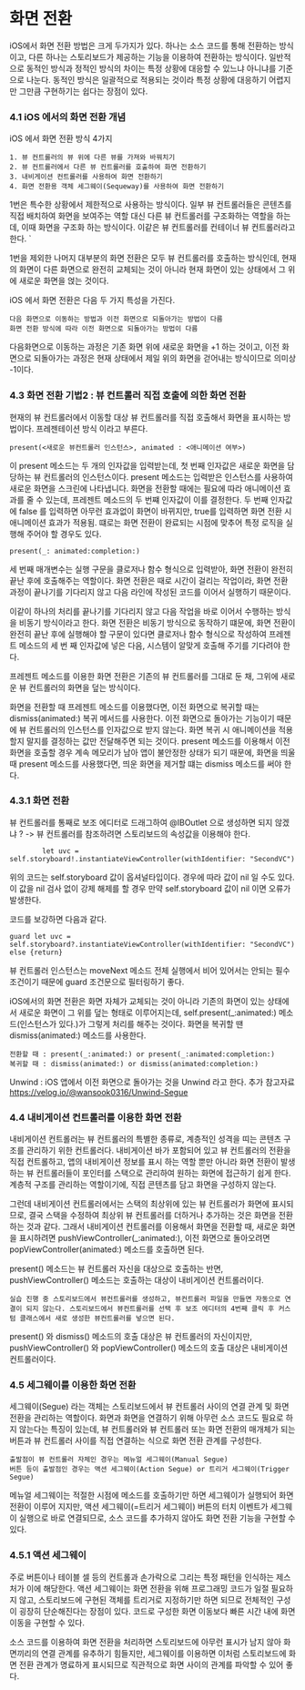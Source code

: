 # 화면 전환

iOS에서 화면 전환 방법은 크게 두가지가 있다. 하나는 소스 코드를 통해 전환하는 방식이고, 다른 하나는 스토리보드가 제공하는 기능을 이용하여 전환하는 방식이다. 일반적으로 동적인 방식과 정적인 방식의 차이는 특정 상황에 대응할 수 있느냐 아니냐를 기준으로 나눈다. 동적인 방식은 일괄적으로 적용되는 것이라 특정 상황에 대응하기 어렵지만 그만큼 구현하기는 쉽다는 장점이 있다.

### 4.1 iOS 에서의 화면 전환 개념

iOS 에서 화면 전환 방식 4가지

    1. 뷰 컨트롤러의 뷰 위에 다른 뷰를 가져와 바꿔치기
    2. 뷰 컨트롤러에서 다른 뷰 컨트롤러를 호출하여 화면 전환하기
    3. 내비게이션 컨트롤러를 사용하여 화면 전환하기
    4. 화면 전환용 객체 세그웨이(Sequeway)를 사용하여 화면 전환하기

1번은 특수한 상황에서 제한적으로 사용하는 방식이다. 일부 뷰 컨트롤러들은 콘텐츠를 직접 배치하여 화면을 보여주는 역할 대신 다른 뷰 컨트롤러를 구조화하는 역할을 하는데, 이때 화면을 구조화 하는 방식이다. 이같은 뷰 컨트롤러를 컨테이너 뷰 컨트롤러라고 한다. `

1번을 제외한 나머지 대부분의 화면 전환은 모두 뷰 컨트롤러를 호출하는 방식인데, 현재의 화면이 다른 화면으로 완전히 교체되는 것이 아니라 현재 화면이 있는 상태에서 그 위에 새로운 화면을 얹는 것이다.

iOS 에서 화면 전환은 다음 두 가지 특성을 가진다.

    다음 화면으로 이동하는 방법과 이전 화면으로 되돌아가는 방법이 다름
    화면 전환 방식에 따라 이전 화면으로 되돌아가는 방법이 다름
    
다음화면으로 이동하는 과정은 기존 화면 위에 새로운 화면을 +1 하는 것이고, 이전 화면으로 되돌아가는 과정은 현재 상태에서 제일 위의 화면을 걷어내는 방식이므로 의미상 -1이다.

### 4.3 화면 전환 기법2 : 뷰 컨트롤러 직접 호출에 의한 화면 전환

현재의 뷰 컨트롤러에서 이동할 대상 뷰 컨트롤러를 직접 호출해서 화면을 표시하는 방법이다. 프레젠테이션 방식 이라고 부른다.
    
    present(<새로운 뷰컨트롤러 인스턴스>, animated : <애니메이션 여부>)
    
이 present 메소드는 두 개의 인자값을 입력받는데, 첫 번째 인자값은 새로운 화면을 담당하는 뷰 컨트롤러의 인스턴스이다. present 메소드는 입력받은 인스턴스를 사용하여 새로운 화면을 스크린에 나타냅니다. 화면을 전환할 때에는 필요에 따라 애니메이션 효과를 줄 수 있는데, 프레젠트 메소드의 두 번쨰 인자값이 이를 결정한다. 두 번째 인자값에 false 를 입력하면 아무런 효과없이 화면이 바뀌지만, true를 입력하면 화면 전환 시 애니메이션 효과가 적용됨. 떄로는 화면 전환이 완료되는 시점에 맞추어 특정 로직을 실행해 주어야 할 경우도 있다. 

    present(_: animated:completion:)

세 번째 매개변수는 실행 구문을 클로저나 함수 형식으로 입력받아, 화면 전환이 완전히 끝난 후에 호출해주는 역할이다. 화면 전환은 때로 시간이 걸리는 작업이라, 화면 전환 과정이 끝나기를 기다리지 않고 다음 라인에 작성된 코드를 이어서 실행하기 때문이다. 

이같이 하나의 처리를 끝나기를 기다리지 않고 다음 작업을 바로 이어서 수행하는 방식을 비동기 방식이라고 한다. 화면 전환은 비동기 방식으로 동작하기 떄문에, 화면 전환이 완전히 끝난 후에 실행해야 할 구문이 있다면 클로저나 함수 형식으로 작성하여 프레젠트 메소드의 세 번 째 인자값에 넣은 다음, 시스템이 알맞게 호출해 주기를 기다려야 한다.

프레젠트 메소드를 이용한 화면 전환은 기존의 뷰 컨트롤러를 그대로 둔 채, 그위에 새로운 뷰 컨트롤러의 화면을 덮는 방식이다.

화면을 전환할 때 프레젠트 메소드를 이용했다면, 이전 화면으로 복귀할 때는 dismiss(animated:) 복귀 메서드를 사용한다. 이전 화면으로 돌아가는 기능이기 때문에 뷰 컨트롤러의 인스턴스를 인자값으로 받지 않는다. 화면 복귀 시 애니메이션을 적용할지 말지를 결정하는 값만 전달해주면 되는 것이다. present 메소드를 이용해서 이전 화면을 호출할 경우 계속 메모리가 남아 앱이 불안정한 상태가 되기 때문에, 화면을 띄울 때 present 메소드를 사용했다면, 띄운 화면을 제거할 떄는 dismiss 메소드를 써야 한다.

### 4.3.1 화면 전환

뷰 컨트롤러를 통째로 보조 에디터로 드래그하여 @IBOutlet 으로 생성하면 되지 않겠냐 ? -> 뷰 컨트롤러를 참조하려면 스토리보드의 속성값을 이용해야 한다. 

            let uvc = self.storyboard!.instantiateViewController(withIdentifier: "SecondVC")

위의 코드는 self.storyboard 값이 옵셔널타입이다. 경우에 따라 값이 nil 일 수도 있다. 이 값을 nil 검사 없이 강제 해제를 할 경우 만약 self.storyboard 값이 nil 이면 오류가 발생한다.

코드를 보강하면 다음과 같다.

    guard let uvc = self.storyboard?.instantiateViewController(withIdentifier: "SecondVC") else {return}

뷰 컨트롤러 인스턴스는 moveNext 메소드 전체 실행에서 비어 있어서는 안되는 필수 조건이기 때문에 guard 조건문으로 필터링하기 좋다.

iOS에서의 화면 전환은 화면 자체가 교체되는 것이 아니라 기존의 화면이 있는 상태에서 새로운 화면이 그 위를 덮는 형태로 이루어지는데, self.present(_:animated:) 메소드(인스턴스가 있다.)가 그렇게 처리를 해주는 것이다. 화면을 복귀할 땐 dismiss(animated:) 메소드를 사용한다.

    
    전환할 때 : present(_:animated:) or present(_:animated:completion:)
    복귀할 때 : dismiss(animated:) or dismiss(animated:completion:)
    
Unwind : iOS 앱에서 이전 화면으로 돌아가는 것을 Unwind 라고 한다. 추가 참고자료 <https://velog.io/@wansook0316/Unwind-Segue>

### 4.4 내비게이션 컨트롤러를 이용한 화면 전환

내비게이션 컨트롤러는 뷰 컨트롤러의 특별한 종류로, 계층적인 성격을 띠는 콘텐츠 구조를 관리하기 위한 컨트롤러다. 내비게이션 바가 포함되어 있고 뷰 컨트롤러의 전환을 직접 컨트롤하고, 앱의 내비게이션 정보를 표시 하는 역할 뿐만 아니라 화면 전환이 발생하는 뷰 컨트롤러들이 포인터를 스택으로 관리하여 원하는 화면에 접근하기 쉽게 한다. 계층적 구조를 관리하는 역할이기에, 직접 콘텐츠를 담고 화면을 구성하지 않는다.

그런데 내비게이션 컨트롤러에서는 스택의 최상위에 있는 뷰 컨트롤러가 화면에 표시되므로, 결국 스택을 수정하여 최상위 뷰 컨트롤러를 더하거나 추가하는 것은 화면을 전환하는 것과 같다. 그래서 내비게이션 컨트롤러를 이용해서 화면을 전환할 때, 새로운 화면을 표시하려면 pushViewController(_:animated:), 이전 화면으로 돌아오려면 popViewController(animated:) 메소드를 호출하면 된다.

present() 메소드는 뷰 컨트롤러 자신을 대상으로 호출하는 반면, pushViewController() 메소드는 호출하는 대상이 내비게이션 컨트롤러이다.   

    실습 진행 중 스토리보드에서 뷰컨트롤러를 생성하고, 뷰컨트롤러 파일을 만들면 자동으로 연결이 되지 않는다. 스토리보드에서 뷰컨트롤러를 선택 후 보조 에디터의 4번째 클릭 후 커스텀 클래스에서 새로 생성한 뷰컨트롤러를 넣으면 된다.

present() 와 dismiss() 메소드의 호출 대상은 뷰 컨트롤러의 자신이지만, pushViewController() 와 popViewController() 메소드의 호출 대상은 내비게이션 컨트롤러이다.

### 4.5 세그웨이를 이용한 화면 전환

세그웨이(Segue) 라는 객체는 스토리보드에서 뷰 컨트롤러 사이의 연결 관계 및 화면 전환을 관리하는 역할이다. 화면과 화면을 연결하기 위해 아무런 소스 코드도 필요로 하지 않는다는 특징이 있는데, 뷰 컨트롤러와 뷰 컨트롤러 또는 화면 전환의 매개체가 되는 버튼과 뷰 컨트롤러 사이를 직접 연결하는 식으로 화면 전환 관계를 구성한다.

    출발점이 뷰 컨트롤러 자체인 경우는 메뉴얼 세그웨이(Manual Segue) 
    버튼 등이 출발점인 경우는 액션 세그웨이(Action Segue) or 트리거 세그웨이(Trigger Segue)
    
메뉴얼 세그웨이는 적절한 시점에 메소드를 호출하기만 하면 세그웨이가 실행되어 화면전환이 이루어 지지만, 액션 세그웨이(=트리거 세그웨이) 버튼의 터치 이벤트가 세그웨이 실행으로 바로 연결되므로, 소스 코드를 추가하지 않아도 화면 전환 기능을 구현할 수 있다.

### 4.5.1 액션 세그웨이

주로 버튼이나 테이블 셀 등의 컨트롤과 손가락으로 그리는 특정 패턴을 인식하는 제스처가 이에 해당한다. 액션 세그웨이는 화면 전환을 위해 프로그래밍 코드가 일절 필요하지 않고, 스토리보드에 구현된 객체를 트리거로 지정하기만 하면 되므로 전체적인 구성이 굉장히 단순해진다는 장점이 있다. 코드로 구성한 화면 이동보다 빠른 시간 내에 화면 이동을 구현할 수 있다.

 소스 코드를 이용하여 화면 전환을 처리하면 스토리보드에 아무런 표시가 남지 않아 화면끼리의 연결 관계를 유추하기 힘들지만, 세그웨이를 이용하면 이처럼 스토리보드에 화면 전환 관계가 명료하게 표시되므로 직관적으로 화면 사이의 관계를 파악할 수 있어 좋다.
 
 
